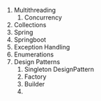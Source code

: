 1. Multithreading
	1. Concurrency
2. Collections
3. Spring
4. Springboot
5. Exception Handling
6. Enumerations
7. Design Patterns
	1. Singleton DesignPattern
	2. Factory
	3. Builder
	4. 